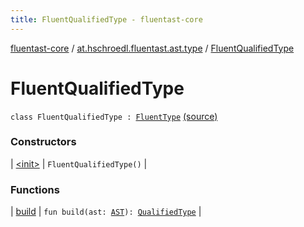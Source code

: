 ```yaml
---
title: FluentQualifiedType - fluentast-core
---
```


[fluentast-core](../../index.html) / [at.hschroedl.fluentast.ast.type](../index.html) / [FluentQualifiedType](.)

# FluentQualifiedType

`class FluentQualifiedType : `[`FluentType`](../-fluent-type/index.html) [(source)](http://github.com/hschroedl/fluentast/tree/master/core/at.hschroedl.fluentast/ast/type/Type.kt#L23)

### Constructors

| [&lt;init&gt;](-init-.html) | `FluentQualifiedType()` |

### Functions

| [build](build.html) | `fun build(ast: `[`AST`](https://help.eclipse.org/neon/topic/org.eclipse.jdt.doc.isv/reference/api/org/eclipse/jdt/core/dom/AST.html)`): `[`QualifiedType`](https://help.eclipse.org/neon/topic/org.eclipse.jdt.doc.isv/reference/api/org/eclipse/jdt/core/dom/QualifiedType.html) |

